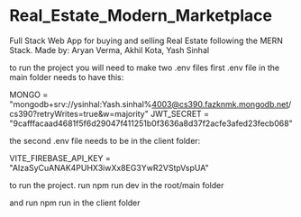 # Real_Estate_Modern_Marketplace
Full Stack Web App for buying and selling Real Estate following the MERN Stack. Made by: Aryan Verma, Akhil Kota, Yash Sinhal


to run the project you will need to make two .env files
first .env file in the main folder needs to have this:

MONGO = "mongodb+srv://ysinhal:Yash.sinhal%4003@cs390.fazknmk.mongodb.net/cs390?retryWrites=true&w=majority"
JWT_SECRET = "9cafffacaad4681f5f6d29047f411251b0f3636a8d37f2acfe3afed23fecb068"

the second .env file needs to be in the client folder:

VITE_FIREBASE_API_KEY = "AIzaSyCuANAK4PUHX3iwXx8EG3YwR2VStpVspUA"


to run the project. run npm run dev in the root/main folder

and run npm run in the client folder

